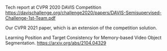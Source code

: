 Tech report at CVPR 2020 DAVIS Competition  https://davischallenge.org/challenge2020/papers/DAVIS-Semisupervised-Challenge-1st-Team.pdf 


Our CVPR 2021 paper, which is an extension of the competition solution.   

Learning Position and Target Consistency for Memory-based Video Object Segmentation.   https://arxiv.org/abs/2104.04329  



